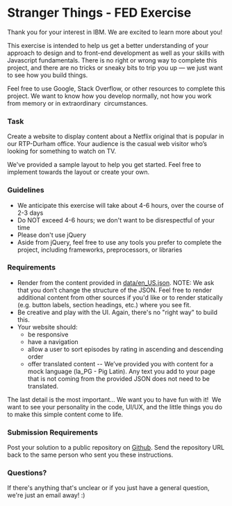 # Stranger Things - FED Exercise

Thank you for your interest in IBM. We are excited to learn more about you!

This exercise is intended to help us get a better understanding of your approach to design and to front-end development as well as your skills with Javascript fundamentals. There is no right or wrong way to complete this project, and there are no tricks or sneaky bits to trip you up — we just want to see how you build things.

Feel free to use Google, Stack Overflow, or other resources to complete this project. We want to know how you develop normally, not how you work from memory or in extraordinary  circumstances.

### Task
Create a website to display content about a Netflix original that is popular in our RTP-Durham office. Your audience is the casual web visitor who’s looking for something to watch on TV.

We've provided a sample layout to help you get started. Feel free to implement towards the layout or create your own.

### Guidelines
 - We anticipate this exercise will take about 4-6 hours, over the course of 2-3 days
 - Do NOT exceed 4-6 hours; we don't want to be disrespectful of your time
 - Please don't use jQuery
 - Aside from jQuery, feel free to use any tools you prefer to complete the project, including frameworks, preprocessors, or libraries

### Requirements
 - Render from the content provided in [data/en_US.json](./data/en_US.json).  NOTE: We ask that you don’t change the structure of the JSON. Feel free to render additional content from other sources if you'd like or to render statically (e.g. button labels, section headings, etc.) where you see fit.
 - Be creative and play with the UI. Again, there's no "right way" to build this.
 - Your website should:
    - be responsive
    - have a navigation
    - allow a user to sort episodes by rating in ascending and descending order
    - offer translated content -- We’ve provided you with content for a mock language (la_PG - Pig Latin). Any text you add to your page that is not coming from the provided JSON does not need to be translated.

The last detail is the most important... We want you to have fun with it!  We want to see your personality in the code, UI/UX, and the little things you do to make this simple content come to life.

### Submission Requirements
Post your solution to a public repository on [Github](https://github.com/). Send the repository URL back to the same person who sent you these instructions.

### Questions?
If there's anything that's unclear or if you just have a general question, we're just an email away! :)

